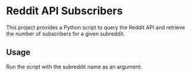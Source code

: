 Reddit API Subscribers
=====================

This project provides a Python script to query the Reddit API and retrieve the number of subscribers for a given subreddit.

Usage
-----

Run the script with the subreddit name as an argument:

